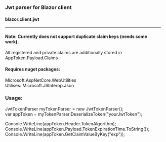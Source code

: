 ### Jwt parser for Blazor client   
#### blazor.client.jwt
---
#### Note: Currently does not support duplicate claim keys (needs some work).    
All registered and private claims are additionally stored in AppToken.Payload.Claims    

#### Requires nuget packages:
Microsoft.AspNetCore.WebUtilities    
Utilises: Microsoft.JSInterop.Json    
    


### Usage:    
JwtTokenParser myTokenParser = new JwtTokenParser();    
var appToken = myTokenParser.DeserializeToken("yourJwtToken");    
    
    
Console.WriteLine(appToken.Header.TokenAlgorithm);    
Console.WriteLine(appToken.Payload.TokenExpirationTime.ToString());    
Console.WriteLine(appToken.GetClaimValueByKey("exp"));

